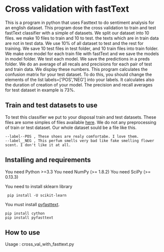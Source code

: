 # Cross validation with fastText
This is a program in python that uses Fasttext to do sentiment analysis for an english dataset. This program dose the cross validation to train and test fastText classifier with a simple of datasets.
We split our dataset into 10 files. we make 10 files to train and 10 to test. the texts which are in train data are not in test data. We use 10% of all dataset to test and the rest for training.
We save 10 test files in test folder, and 10 train files into train folder.
We make one model for each train file with fastText and we save the models in model folder. We test each model. We save the predictions in a preds folder. We do an average of all recals and precisions for each pair of test and train data. We display these numbers.
This program calculates the confusion matrix for your test dataset. To do this, you should change the elements of the list labels=['POS','NEG'] into your labels.
It calculates also the duration of creation of your model. The precision and recall averages for test dataset in example is 73%.
## Train and test datasets to use
To test this classifier we put to your disposal train and test datasets.
These files are some simples of files available [here](http://www.cs.cornell.edu/people/pabo/movie-review-data/). We do not any preprocessing of train or test dataset.
Our whole dataset sould be a file like this. 
```
--label--POS , These shoes are realy comfortabe. I love them.
--label__NEG , This perfum smells very bad like fake smelling flower scent. I don't like it at all.
```

## Installing and requirements
You need Python >=3.3 
You need NumPy (>= 1.8.2)
You need SciPy (>= 0.13.3)

You need to install sklearn library
```
 pip install -U scikit-learn
```
You must install [pyfasttext](https://pypi.org/project/pyfasttext/#installation).
```
pip install cython
pip install pyfasttext
```
## How to use

Usage : cross_val_with_fasttext.py
